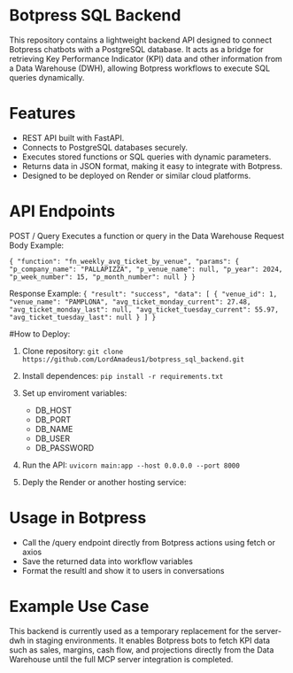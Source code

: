 # Botpress SQL Backend
This repository contains a lightweight backend API designed to connect Botpress chatbots with a PostgreSQL database. It acts as a bridge for retrieving Key Performance Indicator (KPI) data and other information from a Data Warehouse (DWH), allowing Botpress workflows to execute SQL queries dynamically.

# Features
*  REST API built with FastAPI.
*  Connects to PostgreSQL databases securely.
*  Executes stored functions or SQL queries with dynamic parameters.
*  Returns data in JSON format, making it easy to integrate with Botpress.
*  Designed to be deployed on Render or similar cloud platforms.

# API Endpoints
POST / Query
Executes a function or query in the Data Warehouse
Request Body Example:

``
{
  "function": "fn_weekly_avg_ticket_by_venue",
  "params": {
    "p_company_name": "PALLAPIZZA",
    "p_venue_name": null,
    "p_year": 2024,
    "p_week_number": 15,
    "p_month_number": null
  }
}
``

Response Example:
``
{
  "result": "success",
  "data": [
    {
      "venue_id": 1,
      "venue_name": "PAMPLONA",
      "avg_ticket_monday_current": 27.48,
      "avg_ticket_monday_last": null,
      "avg_ticket_tuesday_current": 55.97,
      "avg_ticket_tuesday_last": null
    }
  ]
} ``

#How to Deploy:

1. Clone repository:
   `` git clone https://github.com/LordAmadeus1/botpress_sql_backend.git
``
2. Install dependences:
   `` pip install -r requirements.txt ``
   
3. Set up enviroment variables:
   * DB_HOST
   * DB_PORT
   * DB_NAME
   * DB_USER
   * DB_PASSWORD
    
4. Run the API:
   `` uvicorn main:app --host 0.0.0.0 --port 8000
``
5. Deply the Render or another hosting service:

# Usage in Botpress
 * Call the /query endpoint directly from Botpress actions using fetch or axios
 * Save  the returned data into workflow variables
 * Format the resultl and show it to users in conversations

# Example Use Case
This backend is currently used as a temporary replacement for the server-dwh in staging environments. It enables Botpress bots to fetch KPI data such as sales, margins, cash flow, and projections directly from the Data Warehouse until the full MCP server integration is completed.
